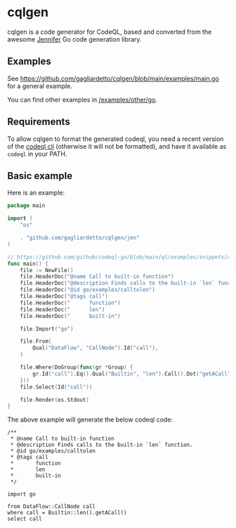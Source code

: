 # cqlgen
cqlgen is a code generator for CodeQL, based and converted from the awesome [Jennifer](https://github.com/dave/jennifer) Go code generation library.

## Examples

See https://github.com/gagliardetto/cqlgen/blob/main/examples/main.go for a general example.

You can find other examples in [/examples/other/go](/examples/other/go).

## Requirements

To allow cqlgen to format the generated codeql, you need a recent version of the [codeql cli](https://github.com/github/codeql-cli-binaries/releases) (otherwise it will not be formatted), and have it available as `codeql` in your PATH.

## Basic example

Here is an example:

```go
package main

import (
	"os"

	. "github.com/gagliardetto/cqlgen/jen"
)

// https://github.com/github/codeql-go/blob/main/ql/examples/snippets/calltobuiltin.ql
func main() {
	file := NewFile()
	file.HeaderDoc("@name Call to built-in function")
	file.HeaderDoc("@description Finds calls to the built-in `len` function.")
	file.HeaderDoc("@id go/examples/calltolen")
	file.HeaderDoc("@tags call")
	file.HeaderDoc("      function")
	file.HeaderDoc("      len")
	file.HeaderDoc("      built-in")

	file.Import("go")

	file.From(
		Qual("DataFlow", "CallNode").Id("call"),
	)

	file.Where(DoGroup(func(gr *Group) {
		gr.Id("call").Eq().Qual("Builtin", "len").Call().Dot("getACall").Call()
	}))
	file.Select(Id("call"))

	file.Render(os.Stdout)
}
```

The above example will generate the below codeql code:

```codeql
/**
 * @name Call to built-in function
 * @description Finds calls to the built-in `len` function.
 * @id go/examples/calltolen
 * @tags call
 *       function
 *       len
 *       built-in
 */

import go

from DataFlow::CallNode call
where call = Builtin::len().getACall()
select call
```
